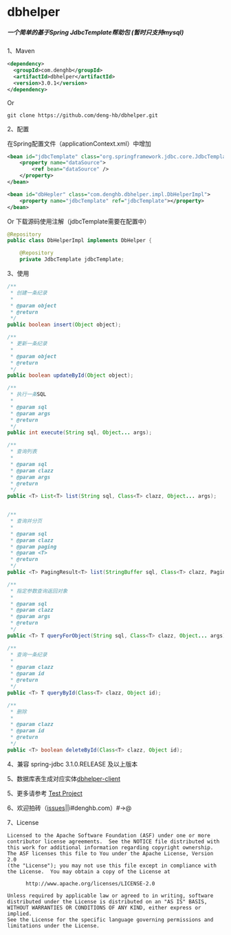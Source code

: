 # dbhelper

##### 一个简单的基于Spring JdbcTemplate帮助包 (暂时只支持mysql)

1、Maven
```xml
<dependency>
  <groupId>com.denghb</groupId>
  <artifactId>dbhelper</artifactId>
  <version>3.0.1</version>
</dependency>
```
Or 
```
git clone https://github.com/deng-hb/dbhelper.git
```

2、配置


在Spring配置文件（applicationContext.xml）中增加
```xml
<bean id="jdbcTemplate" class="org.springframework.jdbc.core.JdbcTemplate">
	<property name="dataSource">
		<ref bean="dataSource" />
	</property>
</bean>

<bean id="dbHepler" class="com.denghb.dbhelper.impl.DbHelperImpl">
	<property name="jdbcTemplate" ref="jdbcTemplate"></property>		
</bean>
```
Or 下载源码使用注解（jdbcTemplate需要在配置中）
```java
@Repository
public class DbHelperImpl implements DbHelper {

  	@Repository
	private JdbcTemplate jdbcTemplate;
```

3、使用
```java
/**
 * 创建一条纪录
 *
 * @param object
 * @return
 */
public boolean insert(Object object);

/**
 * 更新一条纪录
 *
 * @param object
 * @return
 */
public boolean updateById(Object object);

/**
 * 执行一条SQL
 *
 * @param sql
 * @param args
 * @return
 */
public int execute(String sql, Object... args);

/**
 * 查询列表
 *
 * @param sql
 * @param clazz
 * @param args
 * @return
 */
public <T> List<T> list(String sql, Class<T> clazz, Object... args);


/**
 * 查询并分页
 *
 * @param sql
 * @param clazz
 * @param paging
 * @param <T>
 * @return
 */
public <T> PagingResult<T> list(StringBuffer sql, Class<T> clazz, Paging paging);

/**
 * 指定参数查询返回对象
 *
 * @param sql
 * @param clazz
 * @param args
 * @return
 */
public <T> T queryForObject(String sql, Class<T> clazz, Object... args);

/**
 * 查询一条纪录
 *
 * @param clazz
 * @param id
 * @return
 */
public <T> T queryById(Class<T> clazz, Object id);

/**
 * 删除
 *
 * @param clazz
 * @param id
 * @return
 */
public <T> boolean deleteById(Class<T> clazz, Object id);
```

4、兼容 spring-jdbc 3.1.0.RELEASE 及以上版本

5、数据库表生成对应实体[dbhelper-client](https://github.com/deng-hb/dbhelper-client)

5、更多请参考 [Test Project](https://github.com/deng-hb/dbhelper-test)

6、欢迎拍砖（[issues](https://github.com/deng-hb/dbhelper/issues)||i#denghb.com）#->@

7、License
```
Licensed to the Apache Software Foundation (ASF) under one or more
contributor license agreements.  See the NOTICE file distributed with
this work for additional information regarding copyright ownership.
The ASF licenses this file to You under the Apache License, Version 2.0
(the "License"); you may not use this file except in compliance with
the License.  You may obtain a copy of the License at

      http://www.apache.org/licenses/LICENSE-2.0

Unless required by applicable law or agreed to in writing, software
distributed under the License is distributed on an "AS IS" BASIS,
WITHOUT WARRANTIES OR CONDITIONS OF ANY KIND, either express or implied.
See the License for the specific language governing permissions and
limitations under the License.
```

